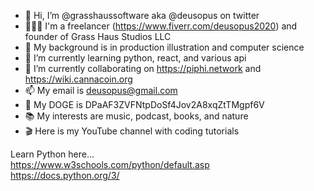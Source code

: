 - 👋  Hi, I’m @grasshaussoftware aka @deusopus on twitter
- 🦸🏼‍♂️  I'm a freelancer (https://www.fiverr.com/deusopus2020) and founder of Grass Haus Studios LLC
- 👀  My background is in production illustration and computer science
- 🌱  I’m currently learning python, react, and various api
- 💞️  I’m currently collaborating on https://piphi.network and https://wiki.cannacoin.org
- 📫  My email is deusopus@gmail.com
- 🐻  My DOGE is DPaAF3ZVFNtpDoSf4Jov2A8xqZtTMgpf6V
- 📚  My interests are music, podcast, books, and nature
- 🎬  Here is my YouTube channel with coding tutorials

Learn Python here...<br/>
https://www.w3schools.com/python/default.asp<br/>
https://docs.python.org/3/

<!---
grasshaussoftware/grasshaussoftware is a ✨ special ✨ repository because its `README.md` (this file) appears on your GitHub profile.
You can click the Preview link to take a look at your changes.
--->
